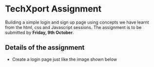 # TechXport Assignment

Building a simple login and sign up page using concepts we have learnt from the html, css and Javascript sessions. 
The assignment is to be submitted by **Friday, 9th October**.

## Details of the assignment

* Create a login page just like the image shown below
